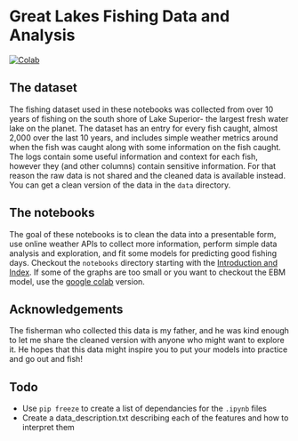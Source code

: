 # Great Lakes Fishing Data and Analysis

[![Colab](https://colab.research.google.com/assets/colab-badge.svg)](https://drive.google.com/drive/folders/1G9bTWalcd1IADgLsdGyDG5u_tdz0LGqU?usp=share_link)


## The dataset

The fishing dataset used in these notebooks was collected from over 10 years of fishing on the south shore of Lake Superior- the largest fresh water lake on the planet. The dataset has an entry for every fish caught, almost 2,000 over the last 10 years, and includes simple weather metrics around when the fish was caught along with some information on the fish caught. The logs contain some useful information and context for each fish, however they (and other columns) contain sensitive information. For that reason the raw data is not shared and the cleaned data is available instead. You can get a clean version of the data in the `data` directory.

## The notebooks

The goal of these notebooks is to clean the data into a presentable form, use online weather APIs to collect more information, perform simple data analysis and exploration, and fit some models for predicting good fishing days. Checkout the `notebooks` directory starting with the [Introduction and Index](https://github.com/natelac/Great-Lakes-Fishing-Data-and-Analysis/blob/main/notebooks/00-Introduction-and-Index.ipynb). If some of the graphs are too small or you want to checkout the EBM model, use the [google colab](https://drive.google.com/drive/folders/1G9bTWalcd1IADgLsdGyDG5u_tdz0LGqU?usp=share_link) version.

## Acknowledgements

The fisherman who collected this data is my father, and he was kind enough to let me share the cleaned version with anyone who might want to explore it. He hopes that this data might inspire you to put your models into practice and go out and fish!

## Todo
- Use `pip freeze` to create a list of dependancies for the `.ipynb` files
- Create a data_description.txt describing each of the features and how to interpret them
